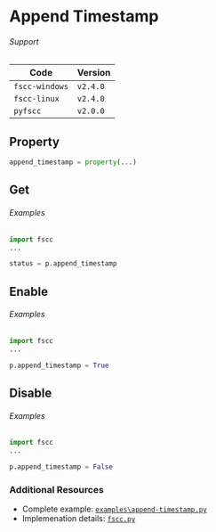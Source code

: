 # Append Timestamp

###### Support
| Code           | Version
| -------------- | --------
| `fscc-windows` | `v2.4.0`
| `fscc-linux`   | `v2.4.0`
| `pyfscc`       | `v2.0.0`


## Property
```python
append_timestamp = property(...)
```


## Get
###### Examples
```python
import fscc
...

status = p.append_timestamp
```


## Enable
###### Examples
```python
import fscc
...

p.append_timestamp = True
```


## Disable
###### Examples
```python
import fscc
...

p.append_timestamp = False
```


### Additional Resources
- Complete example: [`examples\append-timestamp.py`](https://github.com/commtech/netfscc/blob/master/examples/append-timestamp.py)
- Implemenation details: [`fscc.py`](https://github.com/commtech/netfscc/blob/master/fscc.py)

